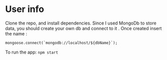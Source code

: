 # User info


 Clone the repo, and install dependencies.
 Since I used MongoDb to store data, you should create your own db and connect to it . 
 Once created insert the name : 
```
mongoose.connect(`mongodb://localhost/${dbName}`);

```
 To run the app: ```npm start```